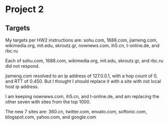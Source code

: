 # Project 2

## Targets

My targets per HW2 instructions are: sohu.com, 1688.com, jiameng.com, wikimedia.org,
mit.edu, skroutz.gr, nownews.com, ih5.cn, t-online.de, and rbc.ru

Each of sohu.com, 1688.com, wikimedia.org, mit.edu, skroutz.gr, and rbc.ru did not respond.

jiameng.com resolved to an ip address of 127.0.0.1, with a hop count of 0, and RTT of 0.450. But I thought I should replace it with a site with not local host ip address.

I am keeping nownews.com, ih5.cn, and t-online.de, and am replacing the other seven with sites from the top 1000.

The new 7 sites are: 360.cn, twitter.com, envato.com, softonic.com, blogspot.com, yahoo.com, and google.com
